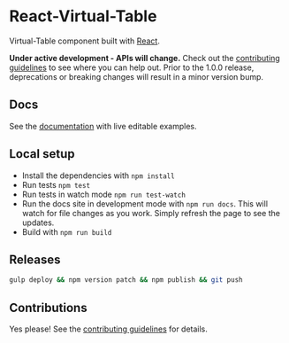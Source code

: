 # React-Virtual-Table 

Virtual-Table component built with [React][react].

__Under active development - APIs will change.__ Check out the [contributing guidelines][contributing] to see where you can help out. Prior to the 1.0.0 release, deprecations or breaking changes will result in a minor version bump.

## Docs

See the [documentation][documentation] with live editable examples.

## Local setup

- Install the dependencies with `npm install`
- Run tests `npm test`
- Run tests in watch mode `npm run test-watch`
- Run the docs site in development mode with `npm run docs`. This will watch
  for file changes as you work. Simply refresh the page to see the updates.
- Build with `npm run build`

## Releases

```bash
gulp deploy && npm version patch && npm publish && git push
```

## Contributions

Yes please! See the [contributing guidelines][contributing] for details.

[documentation]: https://git.drwholdings.com/pages/jheyse/react-virtual-table
[contributing]: CONTRIBUTING.md

[react]: http://facebook.github.io/react/
